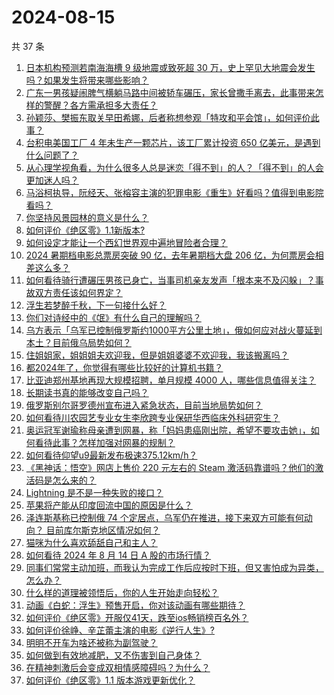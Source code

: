 # 2024-08-15

共 37 条

<!-- BEGIN ZHIHUQUESTIONS -->
<!-- 最后更新时间 Thu Aug 15 2024 01:09:26 GMT+0800 (China Standard Time) -->
1. [日本机构预测若南海海槽 9 级地震或致死超 30 万，史上罕见大地震会发生吗？如果发生将带来哪些影响？](https://www.zhihu.com/question/664172371)
1. [广东一男孩疑闹脾气横躺马路中间被轿车碾压，家长曾撒手离去，此事带来怎样的警醒？各方需承担多大责任？](https://www.zhihu.com/question/664242357)
1. [孙颖莎、樊振东取关早田希娜，后者称想参观「特攻和平会馆」，如何评价此事？](https://www.zhihu.com/question/664268941)
1. [台积电美国工厂 4 年未生产一颗芯片，该工厂累计投资 650 亿美元，是遇到什么问题了？](https://www.zhihu.com/question/664245296)
1. [从心理学视角看，为什么很多人总是迷恋「得不到」的人？「得不到」的人会更加迷人吗？](https://www.zhihu.com/question/664089836)
1. [马浴柯执导，阮经天、张榕容主演的犯罪电影《重生》好看吗？值得到电影院看吗？](https://www.zhihu.com/question/664255952)
1. [你坚持风景园林的意义是什么？](https://www.zhihu.com/question/546745351)
1. [如何评价《绝区零》1.1新版本?](https://www.zhihu.com/question/664251589)
1. [如何设定才能让一个西幻世界观中遍地冒险者合理？](https://www.zhihu.com/question/660998054)
1. [2024 暑期档电影总票房突破 90 亿，去年暑期档大盘 206 亿，为何票房会相差这么多？](https://www.zhihu.com/question/663949562)
1. [如何看待骑行遭碾压男孩已身亡，当事司机亲友发声「根本来不及闪躲」？事故双方责任该如何界定？](https://www.zhihu.com/question/664201157)
1. [浮生若梦醉千秋，下一句接什么好？](https://www.zhihu.com/question/660018433)
1. [你们对诗经中的《氓》有什么自己的理解吗？](https://www.zhihu.com/question/305206758)
1. [乌方表示「乌军已控制俄罗斯约1000平方公里土地」，俄如何应对战火蔓延到本土？目前俄乌局势如何？](https://www.zhihu.com/question/664154822)
1. [住姐姐家，姐姐姐夫欢迎我，但是姐姐婆婆不欢迎我，我该搬离吗？](https://www.zhihu.com/question/664035995)
1. [都2024年了，你觉得有哪些比较好的计算机书籍？](https://www.zhihu.com/question/662619646)
1. [比亚迪郑州基地再现大规模招聘，单月规模 4000 人，哪些信息值得关注？](https://www.zhihu.com/question/664241615)
1. [长期读书真的能够改变自己吗？](https://www.zhihu.com/question/664014400)
1. [俄罗斯别尔哥罗德州宣布进入紧急状态，目前当地局势如何？](https://www.zhihu.com/question/664262542)
1. [如何看待川农园艺专业女生李欣跨专业保研华西临床外科研究生？](https://www.zhihu.com/question/663765628)
1. [奥运冠军谢瑜称母亲遭到网暴，称「妈妈患癌刚出院，希望不要攻击她」，如何看待此事？怎样加强对网暴的规制？](https://www.zhihu.com/question/664107865)
1. [如何看待仰望u9最新发布极速375.12km/h？](https://www.zhihu.com/question/664170857)
1. [《黑神话：悟空》网店上售价 220 元左右的 Steam 激活码靠谱吗？他们的激活码是怎么来的？](https://www.zhihu.com/question/664078728)
1. [Lightning 是不是一种失败的接口？](https://www.zhihu.com/question/493240244)
1. [苹果将产能从印度回流中国的原因是什么？](https://www.zhihu.com/question/663809583)
1. [泽连斯基称已控制俄 74 个定居点，乌军仍在推进，接下来双方可能有何动向？ 目前库尔斯克地区情况如何？](https://www.zhihu.com/question/664241137)
1. [猫咪为什么喜欢舔舐自己和主人？](https://www.zhihu.com/question/663825449)
1. [如何看待 2024 年 8 月 14 日 A 股的市场行情？](https://www.zhihu.com/question/664241069)
1. [同事们常常主动加班，而我认为完成工作后应按时下班，但又害怕成为异类，怎么办？](https://www.zhihu.com/question/662639735)
1. [什么样的道理被领悟后，你的人生开始走向轻松？](https://www.zhihu.com/question/662434847)
1. [动画《白蛇：浮生》预售开启，你对该动画有哪些期待？](https://www.zhihu.com/question/662457582)
1. [如何评价《绝区零》开服仅41天，跌至ios畅销榜百名外？](https://www.zhihu.com/question/664259732)
1. [如何评价徐峥、辛芷蕾主演的电影《逆行人生》?](https://www.zhihu.com/question/663790123)
1. [明明不开车为啥还被称为副驾驶？](https://www.zhihu.com/question/654787888)
1. [如何做到有效地减肥，又不伤害到自己身体？](https://www.zhihu.com/question/663585031)
1. [在精神刺激后会变成双相情感障碍吗？为什么？](https://www.zhihu.com/question/663152354)
1. [如何评价《绝区零》1.1 版本游戏更新优化？](https://www.zhihu.com/question/664244222)
<!-- END ZHIHUQUESTIONS -->

